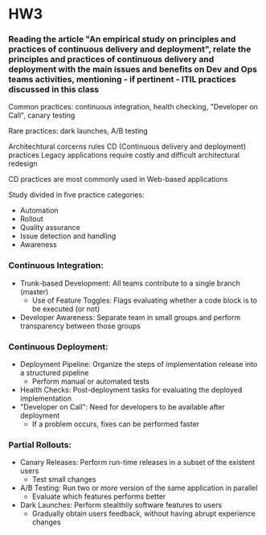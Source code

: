 # HW3

### Reading the article "An empirical study on principles and practices of continuous delivery and deployment", relate the principles and practices of continuous delivery and deployment with the main issues and benefits on Dev and Ops teams activities, mentioning - if pertinent - ITIL practices discussed in this class

Common practices: continuous integration, health checking, "Developer on Call", canary testing

Rare practices: dark launches, A/B testing

Architechtural corcerns rules CD (Continuous delivery and deployment) practices
Legacy applications require costly and difficult architectural redesign

CD practices are most commonly used in Web-based applications

Study divided in five practice categories:
- Automation
- Rollout
- Quality assurance
- Issue detection and handling
- Awareness

### Continuous Integration:
- Trunk-based Development: All teams contribute to a single branch (master)
    - Use of Feature Toggles: Flags evaluating whether a code block is to be executed (or not)
- Developer Awareness: Separate team in small groups and perform transparency between those groups

### Continuous Deployment:
- Deployment Pipeline: Organize the steps of implementation release into a structured pipeline
    - Perform manual or automated tests
- Health Checks: Post-deployment tasks for evaluating the deployed implementation
- "Developer on Call": Need for developers to be available after deployment
    - If a problem occurs, fixes can be performed faster

### Partial Rollouts:
- Canary Releases: Perform run-time releases in a subset of the existent users
    - Test small changes
- A/B Testing: Run two or more version of the same application in parallel
    - Evaluate which features performs better
- Dark Launches: Perform stealthily software features to users
    - Gradually obtain users feedback, without having abrupt experience changes
